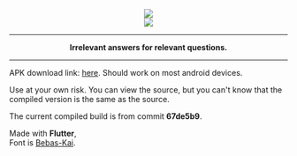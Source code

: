 <div align="center"><img src="https://i.imgur.com/7Ym7Q4D.png"></div>
<div align="center"><img src="https://i.imgur.com/YoL2DGy.png"></div>


___________________


<div align="center"><b>Irrelevant answers for relevant questions.</b></div>

___________________


APK download link: [here](https://drive.google.com/file/d/1i5QXnxQuaqlTSRIu8pLV9cp7x2Nr6RyX/view?usp=sharing).
Should work on most android devices.

Use at your own risk. You can view the source, but you can't know that the compiled version is the same as the source.

The current compiled build is from commit **67de5b9**.


Made with **Flutter**,\
Font is [Bebas-Kai](http://bebaskai.com/).
